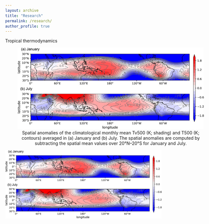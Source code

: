 ```yaml
---
layout: archive
title: "Research"
permalink: /research/
author_profile: true
---
```



Tropical thermodynamics


<figure style="width: 600px; text-align: center;">
  <img src="/images/WTG.jpg" alt="Example Image" width="600px">
  <figcaption> Spatial anomalies of the climatological monthly mean Tv500 (K; shading) and T500 (K; contours) averaged in (a) January and (b) July. The spatial anomalies are computed by subtracting the spatial mean values over 20°N–20°S for January and July.</figcaption>
</figure>

<img src="/images/WTG.jpg" alt="Zonal temperature gradients in the tropical free troposphere" width="600px" style="float: left; margin-right: 20px;">
